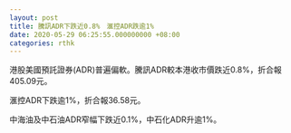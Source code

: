 ```yaml
---
layout: post
title: 騰訊ADR下跌近0.8%　滙控ADR跌逾1%
date: 2020-05-29 06:25:55.000000000 +08:00
categories: rthk
---
```


港股美國預託證券(ADR)普遍偏軟。騰訊ADR較本港收市價跌近0.8%，折合報405.09元。

滙控ADR下跌逾1%，折合報36.58元。

中海油及中石油ADR窄幅下跌近0.1%，中石化ADR升逾1%。

